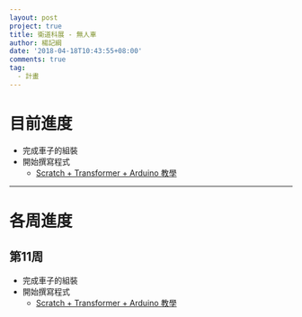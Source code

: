 ```yaml
---
layout: post
project: true
title: 衛道科展 - 無人車
author: 楊記綱
date: '2018-04-18T10:43:55+08:00'
comments: true
tag:
  - 計畫
---
```

# 目前進度

* 完成車子的組裝
* 開始撰寫程式
  * [Scratch + Transformer + Arduino 教學](https://ccsource.org/%E5%AE%87%E5%AE%99%E6%A9%9F%E5%99%A8%E4%BA%BA-transformer-%E8%BB%9F%E9%AB%94%E6%95%99%E5%AD%B8-arduino-%E7%AF%87/)

- - -

# 各周進度

## 第11周

* 完成車子的組裝
* 開始撰寫程式
  * [Scratch + Transformer + Arduino 教學](https://ccsource.org/%E5%AE%87%E5%AE%99%E6%A9%9F%E5%99%A8%E4%BA%BA-transformer-%E8%BB%9F%E9%AB%94%E6%95%99%E5%AD%B8-arduino-%E7%AF%87/)
